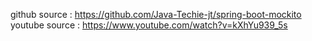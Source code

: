 
github source : https://github.com/Java-Techie-jt/spring-boot-mockito
youtube source : https://www.youtube.com/watch?v=kXhYu939_5s
